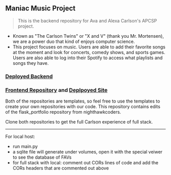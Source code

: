 ## Maniac Music Project
> This is the backend repository for Ava and Alexa Carlson's APCSP project.
- Known as "The Carlson Twins" or "X and V" (thank you Mr. Mortensen), we are a power duo that kind of enjoys computer science.
- This project focuses on music. Users are able to add their favorite songs at the moment and look for concerts, comedy shows, and sports games. Users are also able to log into their Spotify to access what playlists and songs they have.

### [Deployed Backend](http://maniacmusic.duckdns.org/)
### [Frontend Repository](https://github.com/avac54765/ManiacMusic) and [Deplpoyed Site](https://avac54765.github.io/ManiacMusic/)

Both of the repositories are templates, so feel free to use the templates to create your own repositories with our code. 
This repository contains edits of the flask_portfolio repository from nighthawkcoders.

Clone both repositories to get the full Carlson experience of full stack.

---

For local host: 
- run main.py
- a sqlite file will generate under volumes, open it with the special veiwer to see the database of FAVs
- for full stack with local: comment out CORs lines of code and add the CORs headers that are commented out above

